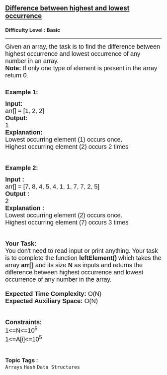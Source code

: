 <h2><a href="https://www.geeksforgeeks.org/problems/difference-between-highest-and-lowest-occurrence4613/1?page=4&difficulty=Basic,Easy&sortBy=submissions">Difference between highest and lowest occurrence</a></h2><h3>Difficulty Level : Basic</h3><hr><div class="problems_problem_content__Xm_eO"><p><span style="font-family:arial,helvetica,sans-serif"><span style="font-size:20px">Given an array, the task is to find the difference between highest occurrence and lowest occurrence of any number in an array.<br>
<strong>Note: </strong>If only one type of element is present in the array return 0.</span></span><br>
&nbsp;</p>

<p><span style="font-family:arial,helvetica,sans-serif"><span style="font-size:20px"><strong>Example 1:</strong></span></span></p>

<pre><span style="font-family:arial,helvetica,sans-serif"><span style="font-size:20px"><strong>Input:</strong>
arr[] = [1, 2, 2]
<strong>Output:</strong>
1
<strong>Explanation:</strong>
Lowest occurring element (1) occurs once.
Highest occurring element (2) occurs 2 times</span></span></pre>

<p>&nbsp;</p>

<p><span style="font-family:arial,helvetica,sans-serif"><span style="font-size:20px"><strong>Example 2:</strong></span></span></p>

<pre><span style="font-family:arial,helvetica,sans-serif"><span style="font-size:20px"><strong>Input : </strong>
arr[] = [7, 8, 4, 5, 4, 1, 1, 7, 7, 2, 5]
<strong>Output : </strong>
2
<strong>Explanation :</strong>
Lowest occurring element (2) occurs once.
Highest occurring element (7) occurs 3 times</span></span>
</pre>

<p>&nbsp;</p>

<p><span style="font-family:arial,helvetica,sans-serif"><span style="font-size:20px"><strong>Your Task:&nbsp;&nbsp;</strong><br>
You don't need to read input or print anything. Your task is to complete the function&nbsp;<strong>leftElement()</strong>&nbsp;which takes the array <strong>arr[]</strong> and its size <strong>N</strong><strong> </strong>as inputs and returns the difference between highest occurrence and lowest occurrence of any number in the array.<br>
<br>
<strong>Expected Time Complexity:</strong> O(N)<br>
<strong>Expected Auxiliary Space:</strong> O(N)</span></span></p>

<p>&nbsp;</p>

<p><span style="font-family:arial,helvetica,sans-serif"><span style="font-size:20px"><strong>Constraints:</strong><br>
1&lt;=N&lt;=10<sup>5</sup><br>
1&lt;=A[i]&lt;=10<sup>5</sup></span></span></p>
</div><br><p><span style=font-size:18px><strong>Topic Tags : </strong><br><code>Arrays</code>&nbsp;<code>Hash</code>&nbsp;<code>Data Structures</code>&nbsp;